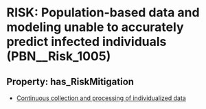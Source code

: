 # RISK: __Population-based data and modeling unable to accurately predict infected individuals__ (PBN__Risk_1005)

## Property: has_RiskMitigation

* [Continuous collection and processing of individualized data](PBN__RiskMitigation_1427)

